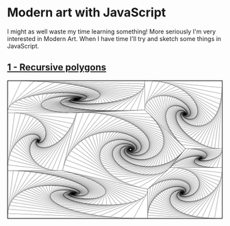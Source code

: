 # Modern art with JavaScript

I might as well waste my time learning something! More seriously I'm very interested in Modern Art. When I have time I'll try and sketch some things in JavaScript.

## [1 - Recursive polygons](https://maxhalford.github.io/blog/art-1/)

![polygons](screenshots/1_recursive_polygons.png)
